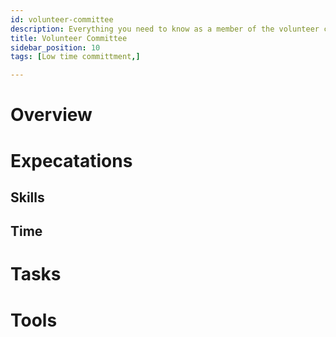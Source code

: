 ```yaml
---
id: volunteer-committee
description: Everything you need to know as a member of the volunteer committee
title: Volunteer Committee
sidebar_position: 10
tags: [Low time committment,]

---
```


# Overview

# Expecatations

## Skills


## Time


# Tasks


# Tools

